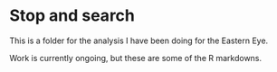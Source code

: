 # Stop and search

This is a folder for the analysis I have been doing for the Eastern Eye.

Work is currently ongoing, but these are some of the R markdowns. 
